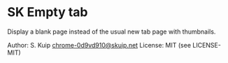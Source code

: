 # SK Empty tab

Display a blank page instead of the usual new tab page with thumbnails.

Author: S. Kuip <chrome-0d9vd910@skuip.net>
License: MIT (see LICENSE-MIT)
